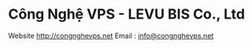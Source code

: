 Công Nghệ VPS - LEVU BIS Co., Ltd
=================
Website http://congnghevps.net
Email : info@congnghevps.net
